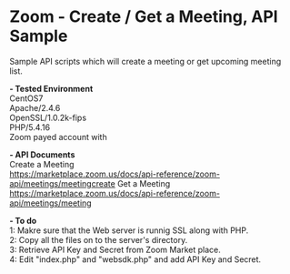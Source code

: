 # Zoom - Create / Get a Meeting, API Sample

Sample API scripts which will create a meeting or get upcoming meeting list.

<b>- Tested Environment</b><br>
CentOS7<br>
Apache/2.4.6<br>
OpenSSL/1.0.2k-fips<br>
PHP/5.4.16<br>
Zoom payed account with 

<b>- API Documents</b><br>
Create a Meeting<br>
 https://marketplace.zoom.us/docs/api-reference/zoom-api/meetings/meetingcreate
Get a Meeting<br>
 https://marketplace.zoom.us/docs/api-reference/zoom-api/meetings/meeting

<b>- To do</b><br>
1: Makre sure that the Web server is runnig SSL along with PHP.<br>
2: Copy all the files on to the server's directory.<br>
3: Retrieve API Key and Secret from Zoom Market place.<br>
4: Edit "index.php" and "websdk.php" and add API Key and Secret.<br>
